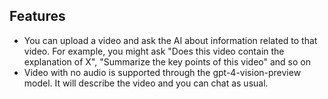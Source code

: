 ## Features

- You can upload a video and ask the AI about information related to that video. For example, you might ask "Does this video contain the explanation of X", "Summarize the key points of this video" and so on
- Video with no audio is supported through the gpt-4-vision-preview model. It will describe the video and you can chat as usual.
